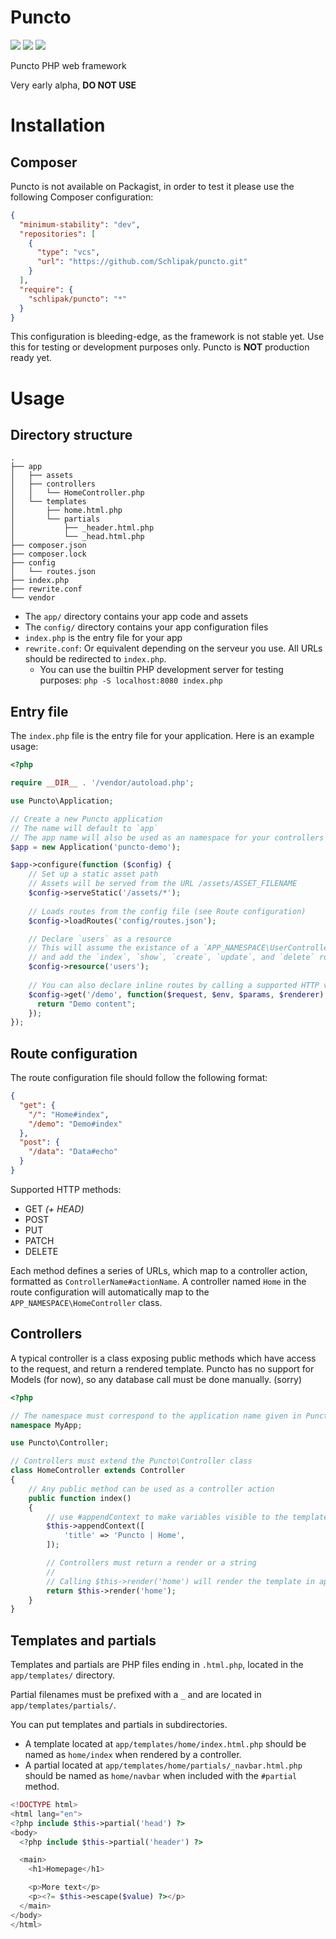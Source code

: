 # Puncto

![](https://img.shields.io/circleci/project/github/Schlipak/puncto.svg?label=Build%20status&logo=circleci&style=flat)
![](https://img.shields.io/codeclimate/coverage/Schlipak/puncto.svg?label=Coverage&style=flat)
![](https://img.shields.io/codeclimate/maintainability/Schlipak/puncto.svg?label=Maintainability&style=flat)

Puncto PHP web framework

Very early alpha, **DO NOT USE**

# Installation
## Composer

Puncto is not available on Packagist, in order to test it please use the following Composer configuration:

```json
{
  "minimum-stability": "dev",
  "repositories": [
    {
      "type": "vcs",
      "url": "https://github.com/Schlipak/puncto.git"
    }
  ],
  "require": {
    "schlipak/puncto": "*"
  }
}
```

This configuration is bleeding-edge, as the framework is not stable yet. Use this for testing or development purposes only. Puncto is **NOT** production ready yet.

# Usage
## Directory structure

```
.
├── app
│   ├── assets
│   ├── controllers
│   │   └── HomeController.php
│   └── templates
│       ├── home.html.php
│       └── partials
│           ├── _header.html.php
│           └── _head.html.php
├── composer.json
├── composer.lock
├── config
│   └── routes.json
├── index.php
├── rewrite.conf
└── vendor
```

* The `app/` directory contains your app code and assets
* The `config/` directory contains your app configuration files
* `index.php` is the entry file for your app
* `rewrite.conf`: Or equivalent depending on the serveur you use. All URLs should be redirected to `index.php`.
  - You can use the builtin PHP development server for testing purposes: `php -S localhost:8080 index.php`

## Entry file

The `index.php` file is the entry file for your application. Here is an example usage:

```php
<?php

require __DIR__ . '/vendor/autoload.php';

use Puncto\Application;

// Create a new Puncto application
// The name will default to `app`
// The app name will also be used as an namespace for your controllers and classes
$app = new Application('puncto-demo');

$app->configure(function ($config) {
    // Set up a static asset path
    // Assets will be served from the URL /assets/ASSET_FILENAME
    $config->serveStatic('/assets/*');
    
    // Loads routes from the config file (see Route configuration)
    $config->loadRoutes('config/routes.json');

    // Declare `users` as a resource
    // This will assume the existance of a `APP_NAMESPACE\UserController` class
    // and add the `index`, `show`, `create`, `update`, and `delete` routes
    $config->resource('users');
    
    // You can also declare inline routes by calling a supported HTTP verb on `$config`
    $config->get('/demo', function($request, $env, $params, $renderer) {
      return "Demo content";
    });
});

```

## Route configuration

The route configuration file should follow the following format:

```json
{
  "get": {
    "/": "Home#index",
    "/demo": "Demo#index"
  },
  "post": {
    "/data": "Data#echo"
  }
}
```

Supported HTTP methods:
* GET _(+ HEAD)_
* POST
* PUT
* PATCH
* DELETE

Each method defines a series of URLs, which map to a controller action, formatted as `ControllerName#actionName`.
A controller named `Home` in the route configuration will automatically map to the `APP_NAMESPACE\HomeController` class.

## Controllers

A typical controller is a class exposing public methods which have access to the request, and return a rendered template.
Puncto has no support for Models (for now), so any database call must be done manually. (sorry)

```php
<?php

// The namespace must correspond to the application name given in Puncto\Router#register
namespace MyApp;

use Puncto\Controller;

// Controllers must extend the Puncto\Controller class
class HomeController extends Controller
{
    // Any public method can be used as a controller action
    public function index()
    {
        // use #appendContext to make variables visible to the template
        $this->appendContext([
            'title' => 'Puncto | Home',
        ]);

        // Controllers must return a render or a string
        //
        // Calling $this->render('home') will render the template in app/templates/home.html.php
        return $this->render('home');
    }
}
```

## Templates and partials

Templates and partials are PHP files ending in `.html.php`, located in the `app/templates/` directory.

Partial filenames must be prefixed with a `_` and are located in `app/templates/partials/`.

You can put templates and partials in subdirectories.
* A template located at `app/templates/home/index.html.php` should be named as `home/index` when rendered by a controller.
* A partial located at `app/templates/home/partials/_navbar.html.php` should be named as `home/navbar` when included with the `#partial` method.

```php
<!DOCTYPE html>
<html lang="en">
<?php include $this->partial('head') ?>
<body>
  <?php include $this->partial('header') ?>

  <main>
    <h1>Homepage</h1>

    <p>More text</p>
    <p><?= $this->escape($value) ?></p>
  </main>
</body>
</html>
```
